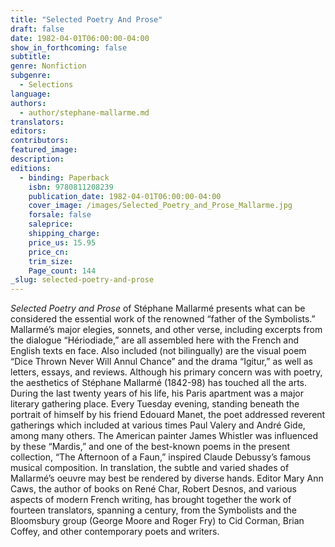 ```yaml
---
title: "Selected Poetry And Prose"
draft: false
date: 1982-04-01T06:00:00-04:00
show_in_forthcoming: false
subtitle:
genre: Nonfiction
subgenre:
  - Selections
language:
authors:
  - author/stephane-mallarme.md
translators:
editors:
contributors:
featured_image:
description:
editions:
  - binding: Paperback
    isbn: 9780811208239
    publication_date: 1982-04-01T06:00:00-04:00
    cover_image: /images/Selected_Poetry_and_Prose_Mallarme.jpg
    forsale: false
    saleprice:
    shipping_charge:
    price_us: 15.95
    price_cn:
    trim_size:
    Page_count: 144
_slug: selected-poetry-and-prose
---
```


_Selected Poetry and Prose_ of Stéphane Mallarmé presents what can be considered the essential work of the renowned “father of the Symbolists.” Mallarmé’s major elegies, sonnets, and other verse, including excerpts from the dialogue “Hériodiade,” are all assembled here with the French and English texts en face. Also included (not bilingually) are the visual poem “Dice Thrown Never Will Annul Chance” and the drama “Igitur,” as well as letters, essays, and reviews. Although his primary concern was with poetry, the aesthetics of Stéphane Mallarmé (1842-98) has touched all the arts. During the last twenty years of his life, his Paris apartment was a major literary gathering place. Every Tuesday evening, standing beneath the portrait of himself by his friend Edouard Manet, the poet addressed reverent gatherings which included at various times Paul Valery and André Gide, among many others. The American painter James Whistler was influenced by these “Mardis,” and one of the best-known poems in the present collection, “The Afternoon of a Faun,” inspired Claude Debussy’s famous musical composition. In translation, the subtle and varied shades of Mallarmé’s oeuvre may best be rendered by diverse hands. Editor Mary Ann Caws, the author of books on René Char, Robert Desnos, and various aspects of modern French writing, has brought together the work of fourteen translators, spanning a century, from the Symbolists and the Bloomsbury group (George Moore and Roger Fry) to Cid Corman, Brian Coffey, and other contemporary poets and writers.

